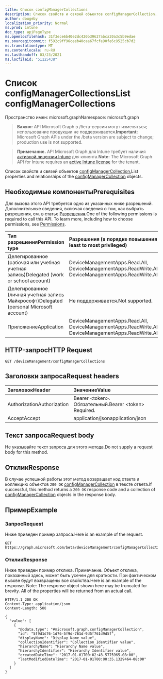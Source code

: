 ```yaml
---
title: Список configManagerCollections
description: Список свойств и связей объектов configManagerCollection.
author: dougeby
localization_priority: Normal
ms.prod: intune
doc_type: apiPageType
ms.openlocfilehash: 31f3ece6b40e2dc420b39627abca20a3c5b9edae
ms.sourcegitcommit: f592c9ff96ceeb40caa67fcfe90fe6c8525cb7d2
ms.translationtype: MT
ms.contentlocale: ru-RU
ms.lasthandoff: 03/23/2021
ms.locfileid: "51125438"
---
```

# <a name="list-configmanagercollections"></a><span data-ttu-id="bef33-103">Список configManagerCollections</span><span class="sxs-lookup"><span data-stu-id="bef33-103">List configManagerCollections</span></span>

<span data-ttu-id="bef33-104">Пространство имен: microsoft.graph</span><span class="sxs-lookup"><span data-stu-id="bef33-104">Namespace: microsoft.graph</span></span>

> <span data-ttu-id="bef33-105">**Важно:** API Microsoft Graph в /бета-версии могут изменяться; использование продукции не поддерживается.</span><span class="sxs-lookup"><span data-stu-id="bef33-105">**Important:** Microsoft Graph APIs under the /beta version are subject to change; production use is not supported.</span></span>

> <span data-ttu-id="bef33-106">**Примечание.** API Microsoft Graph для Intune требует наличия [активной лицензии Intune](https://go.microsoft.com/fwlink/?linkid=839381) для клиента.</span><span class="sxs-lookup"><span data-stu-id="bef33-106">**Note:** The Microsoft Graph API for Intune requires an [active Intune license](https://go.microsoft.com/fwlink/?linkid=839381) for the tenant.</span></span>

<span data-ttu-id="bef33-107">Список свойств и связей объектов [configManagerCollection.](../resources/intune-partnerintegration-configmanagercollection.md)</span><span class="sxs-lookup"><span data-stu-id="bef33-107">List properties and relationships of the [configManagerCollection](../resources/intune-partnerintegration-configmanagercollection.md) objects.</span></span>

## <a name="prerequisites"></a><span data-ttu-id="bef33-108">Необходимые компоненты</span><span class="sxs-lookup"><span data-stu-id="bef33-108">Prerequisites</span></span>
<span data-ttu-id="bef33-p101">Для вызова этого API требуется одно из указанных ниже разрешений. Дополнительные сведения, включая сведения о том, как выбрать разрешения, см. в статье [Разрешения](/graph/permissions-reference).</span><span class="sxs-lookup"><span data-stu-id="bef33-p101">One of the following permissions is required to call this API. To learn more, including how to choose permissions, see [Permissions](/graph/permissions-reference).</span></span>

|<span data-ttu-id="bef33-111">Тип разрешения</span><span class="sxs-lookup"><span data-stu-id="bef33-111">Permission type</span></span>|<span data-ttu-id="bef33-112">Разрешения (в порядке повышения привилегий)</span><span class="sxs-lookup"><span data-stu-id="bef33-112">Permissions (from least to most privileged)</span></span>|
|:---|:---|
|<span data-ttu-id="bef33-113">Делегированное (рабочая или учебная учетная запись)</span><span class="sxs-lookup"><span data-stu-id="bef33-113">Delegated (work or school account)</span></span>|<span data-ttu-id="bef33-114">DeviceManagementApps.Read.All, DeviceManagementApps.ReadWrite.All</span><span class="sxs-lookup"><span data-stu-id="bef33-114">DeviceManagementApps.Read.All, DeviceManagementApps.ReadWrite.All</span></span>|
|<span data-ttu-id="bef33-115">Делегированное (личная учетная запись Майкрософт)</span><span class="sxs-lookup"><span data-stu-id="bef33-115">Delegated (personal Microsoft account)</span></span>|<span data-ttu-id="bef33-116">Не поддерживается.</span><span class="sxs-lookup"><span data-stu-id="bef33-116">Not supported.</span></span>|
|<span data-ttu-id="bef33-117">Приложение</span><span class="sxs-lookup"><span data-stu-id="bef33-117">Application</span></span>|<span data-ttu-id="bef33-118">DeviceManagementApps.Read.All, DeviceManagementApps.ReadWrite.All</span><span class="sxs-lookup"><span data-stu-id="bef33-118">DeviceManagementApps.Read.All, DeviceManagementApps.ReadWrite.All</span></span>|

## <a name="http-request"></a><span data-ttu-id="bef33-119">HTTP-запрос</span><span class="sxs-lookup"><span data-stu-id="bef33-119">HTTP Request</span></span>
<!-- {
  "blockType": "ignored"
}
-->
``` http
GET /deviceManagement/configManagerCollections
```

## <a name="request-headers"></a><span data-ttu-id="bef33-120">Заголовки запроса</span><span class="sxs-lookup"><span data-stu-id="bef33-120">Request headers</span></span>
|<span data-ttu-id="bef33-121">Заголовок</span><span class="sxs-lookup"><span data-stu-id="bef33-121">Header</span></span>|<span data-ttu-id="bef33-122">Значение</span><span class="sxs-lookup"><span data-stu-id="bef33-122">Value</span></span>|
|:---|:---|
|<span data-ttu-id="bef33-123">Authorization</span><span class="sxs-lookup"><span data-stu-id="bef33-123">Authorization</span></span>|<span data-ttu-id="bef33-124">Bearer &lt;token&gt;. Обязательный.</span><span class="sxs-lookup"><span data-stu-id="bef33-124">Bearer &lt;token&gt; Required.</span></span>|
|<span data-ttu-id="bef33-125">Accept</span><span class="sxs-lookup"><span data-stu-id="bef33-125">Accept</span></span>|<span data-ttu-id="bef33-126">application/json</span><span class="sxs-lookup"><span data-stu-id="bef33-126">application/json</span></span>|

## <a name="request-body"></a><span data-ttu-id="bef33-127">Текст запроса</span><span class="sxs-lookup"><span data-stu-id="bef33-127">Request body</span></span>
<span data-ttu-id="bef33-128">Не указывайте текст запроса для этого метода.</span><span class="sxs-lookup"><span data-stu-id="bef33-128">Do not supply a request body for this method.</span></span>

## <a name="response"></a><span data-ttu-id="bef33-129">Отклик</span><span class="sxs-lookup"><span data-stu-id="bef33-129">Response</span></span>
<span data-ttu-id="bef33-130">В случае успешной работы этот метод возвращает код ответа и коллекцию объектов `200 OK` [configManagerCollection](../resources/intune-partnerintegration-configmanagercollection.md) в тексте ответа.</span><span class="sxs-lookup"><span data-stu-id="bef33-130">If successful, this method returns a `200 OK` response code and a collection of [configManagerCollection](../resources/intune-partnerintegration-configmanagercollection.md) objects in the response body.</span></span>

## <a name="example"></a><span data-ttu-id="bef33-131">Пример</span><span class="sxs-lookup"><span data-stu-id="bef33-131">Example</span></span>

### <a name="request"></a><span data-ttu-id="bef33-132">Запрос</span><span class="sxs-lookup"><span data-stu-id="bef33-132">Request</span></span>
<span data-ttu-id="bef33-133">Ниже приведен пример запроса.</span><span class="sxs-lookup"><span data-stu-id="bef33-133">Here is an example of the request.</span></span>
``` http
GET https://graph.microsoft.com/beta/deviceManagement/configManagerCollections
```

### <a name="response"></a><span data-ttu-id="bef33-134">Отклик</span><span class="sxs-lookup"><span data-stu-id="bef33-134">Response</span></span>
<span data-ttu-id="bef33-p102">Ниже приведен пример отклика. Примечание. Объект отклика, показанный здесь, может быть усечен для краткости. При фактическом вызове будут возвращены все свойства.</span><span class="sxs-lookup"><span data-stu-id="bef33-p102">Here is an example of the response. Note: The response object shown here may be truncated for brevity. All of the properties will be returned from an actual call.</span></span>
``` http
HTTP/1.1 200 OK
Content-Type: application/json
Content-Length: 500

{
  "value": [
    {
      "@odata.type": "#microsoft.graph.configManagerCollection",
      "id": "5f9d1d76-1d76-5f9d-761d-9d5f761d9d5f",
      "displayName": "Display Name value",
      "collectionIdentifier": "Collection Identifier value",
      "hierarchyName": "Hierarchy Name value",
      "hierarchyIdentifier": "Hierarchy Identifier value",
      "createdDateTime": "2017-01-01T00:02:43.5775965-08:00",
      "lastModifiedDateTime": "2017-01-01T00:00:35.1329464-08:00"
    }
  ]
}
```




